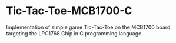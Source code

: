 # Tic-Tac-Toe-MCB1700-C
Implementation of simple game Tic-Tac-Toe on the MCB1700 board targeting the LPC1768 Chip in C programming language
